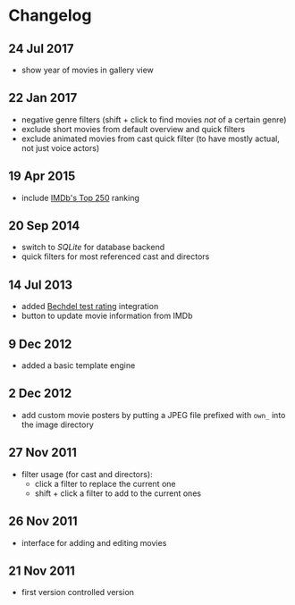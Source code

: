 # Changelog

## 24 Jul 2017
* show year of movies in gallery view

## 22 Jan 2017
* negative genre filters (shift + click to find movies *not* of a certain genre)
* exclude short movies from default overview and quick filters
* exclude animated movies from cast quick filter (to have mostly actual, not just voice actors)

## 19 Apr 2015
* include [IMDb's Top 250](http://www.imdb.com/chart/top) ranking

## 20 Sep 2014
* switch to *SQLite* for database backend
* quick filters for most referenced cast and directors

## 14 Jul 2013
* added [Bechdel test rating](http://bechdeltest.com) integration
* button to update movie information from IMDb

## 9 Dec 2012
* added a basic template engine

## 2 Dec 2012
* add custom movie posters by putting a JPEG file prefixed with `own_` into the image directory

## 27 Nov 2011
* filter usage (for cast and directors):
  * click a filter to replace the current one
  * shift + click a filter to add to the current ones

## 26 Nov 2011
* interface for adding and editing movies

## 21 Nov 2011
* first version controlled version